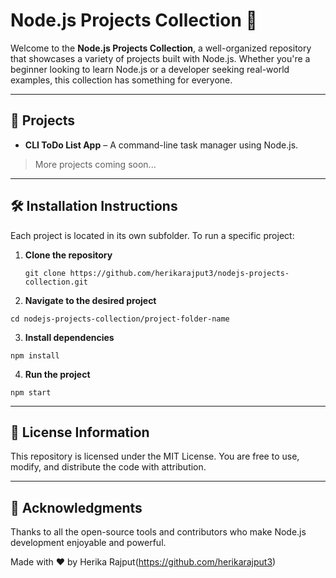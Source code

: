 # Node.js Projects Collection 🚀

Welcome to the **Node.js Projects Collection**, a well-organized repository that showcases a variety of projects built with Node.js. Whether you're a beginner looking to learn Node.js or a developer seeking real-world examples, this collection has something for everyone.

---

## 📂 Projects

- **CLI ToDo List App** – A command-line task manager using Node.js.

> More projects coming soon...

---

## 🛠️ Installation Instructions

Each project is located in its own subfolder. To run a specific project:

1. **Clone the repository**
   ```
   git clone https://github.com/herikarajput3/nodejs-projects-collection.git 
   ```

2. **Navigate to the desired project**
```
cd nodejs-projects-collection/project-folder-name
```

3. **Install dependencies**
```
npm install
```

4. **Run the project**
```
npm start
```

---

## 📄 License Information
This repository is licensed under the MIT License.
You are free to use, modify, and distribute the code with attribution.

---

## 🙌 Acknowledgments
Thanks to all the open-source tools and contributors who make Node.js development enjoyable and powerful.

Made with ❤️ by Herika Rajput(https://github.com/herikarajput3)